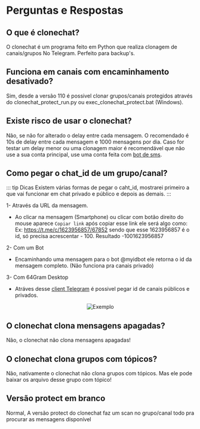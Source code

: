 # Perguntas e Respostas

## O que é clonechat?

O clonechat é um programa feito em Python que realiza clonagem de canais/grupos No Telegram. Perfeito para backup's.

## Funciona em canais com encaminhamento desativado?

Sim, desde a versão 110 é possivel clonar grupos/canais protegidos através do clonechat_protect_run.py ou exec_clonechat_protect.bat (Windows).

## Existe risco de usar o clonechat?

Não, se não for alterado o delay entre cada mensagem. O recomendado é 10s de delay entre cada mensagem e 1000 mensagens por dia. Caso for testar um delay menor ou uma clonagem maior é recomendável que não use a sua conta principal, use uma conta feita com [bot de sms](https://t.me/NotzSMSBot?start=1310302765).

## Como pegar o chat_id de um grupo/canal?

::: tip Dicas
Existem várias formas de pegar o caht_id, mostrarei primeiro a que vai funcionar em chat privado e público e depois as demais.
:::

1- Através da URL da mensagem.

- Ao clicar na mensagem (Smartphone) ou clicar com botão direito do mouse aparece `Copiar link` após copiar esse link ele será algo como: Ex: https://t.me/c/1623956857/67852 sendo que esse 1623956857 é o id, só precisa acrescentar - 100. Resultado -1001623956857

2- Com um Bot

- Encaminhando uma mensagem para o bot @myidbot ele retorna o id da mensagem completo. (Não funciona pra canais privado)

3- Com 64Gram Desktop

- Atráves desse [client Telegram](https://github.com/TDesktop-x64/tdesktop) é possivel pegar id de canais públicos e privados.

<center><img src="/64gram.png" alt="Exemplo"></center>

## O clonechat clona mensagens apagadas?

Não, o clonechat não clona mensagens apagadas!

## O clonechat clona grupos com tópicos?

Não, nativamente o clonechat não clona grupos com tópicos. Mas ele pode baixar os arquivo desse grupo com tópico!

## Versão protect em branco

Normal, A versão protect do clonechat faz um scan no grupo/canal todo pra procurar as mensagens disponível
